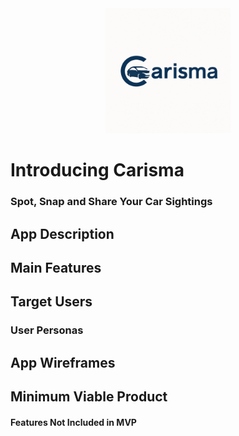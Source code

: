<div align="center">
  <img src="Carisma.png" alt="Carisma Logo" width="200"/>
</div>

# Introducing Carisma 
### Spot, Snap and Share Your Car Sightings

## App Description


## Main Features


## Target Users

### User Personas

## App Wireframes

## Minimum Viable Product 

#### Features Not Included in MVP
